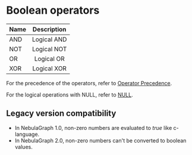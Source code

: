 # Boolean operators

| **Name** | **Description** |
| :------- | :-------------: |
| AND      |   Logical AND   |
| NOT      |   Logical NOT   |
| OR       |   Logical OR    |
| XOR      |   Logical XOR   |

For the precedence of the operators, refer to [Operator Precedence](9.precedence.md).

For the logical operations with NULL, refer to [NULL](../3.data-types/5.null.md).

## Legacy version compatibility

* In NebulaGraph 1.0, non-zero numbers are evaluated to _true_ like c-language.
* In NebulaGraph 2.0, non-zero numbers can't be converted to boolean values.
